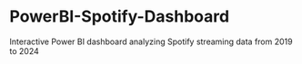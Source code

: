 # PowerBI-Spotify-Dashboard
Interactive Power BI dashboard analyzing Spotify streaming data from 2019 to 2024
